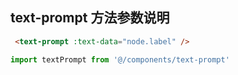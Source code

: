 ## text-prompt 方法参数说明
```html
 <text-prompt :text-data="node.label" />
```
```js
import textPrompt from '@/components/text-prompt'
```

